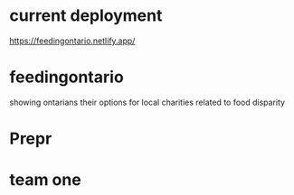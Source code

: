# current deployment
https://feedingontario.netlify.app/

# feedingontario 
showing ontarians their options for local charities related to food disparity 

# Prepr
# team one
